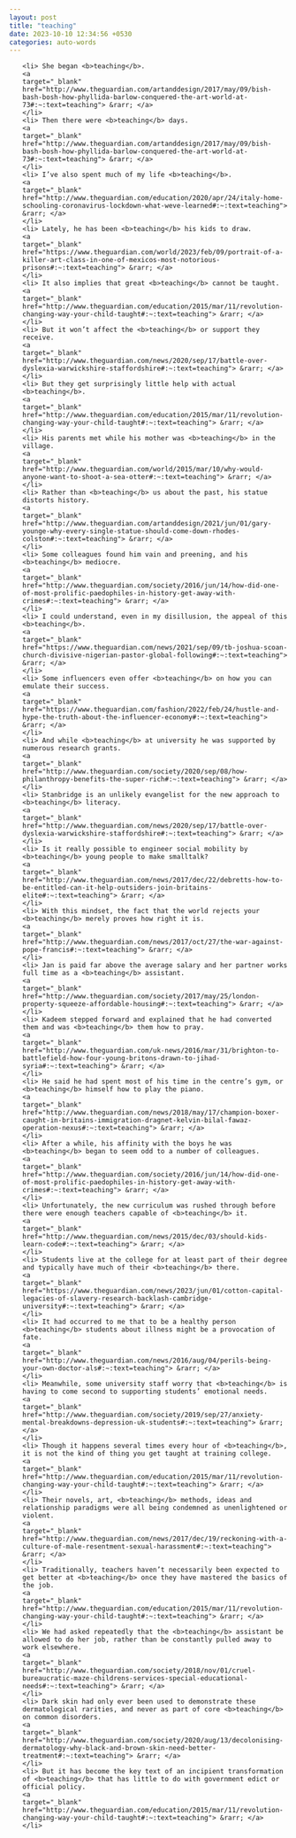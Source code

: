 ```yaml
---
layout: post
title: "teaching"
date: 2023-10-10 12:34:56 +0530
categories: auto-words
---
```

<ol>

    <li> She began <b>teaching</b>.
    <a 
    target="_blank" 
    href="http://www.theguardian.com/artanddesign/2017/may/09/bish-bash-bosh-how-phyllida-barlow-conquered-the-art-world-at-73#:~:text=teaching"> &rarr; </a>
    </li>
    <li> Then there were <b>teaching</b> days.
    <a 
    target="_blank" 
    href="http://www.theguardian.com/artanddesign/2017/may/09/bish-bash-bosh-how-phyllida-barlow-conquered-the-art-world-at-73#:~:text=teaching"> &rarr; </a>
    </li>
    <li> I’ve also spent much of my life <b>teaching</b>.
    <a 
    target="_blank" 
    href="http://www.theguardian.com/education/2020/apr/24/italy-home-schooling-coronavirus-lockdown-what-weve-learned#:~:text=teaching"> &rarr; </a>
    </li>
    <li> Lately, he has been <b>teaching</b> his kids to draw.
    <a 
    target="_blank" 
    href="https://www.theguardian.com/world/2023/feb/09/portrait-of-a-killer-art-class-in-one-of-mexicos-most-notorious-prisons#:~:text=teaching"> &rarr; </a>
    </li>
    <li> It also implies that great <b>teaching</b> cannot be taught.
    <a 
    target="_blank" 
    href="http://www.theguardian.com/education/2015/mar/11/revolution-changing-way-your-child-taught#:~:text=teaching"> &rarr; </a>
    </li>
    <li> But it won’t affect the <b>teaching</b> or support they receive.
    <a 
    target="_blank" 
    href="http://www.theguardian.com/news/2020/sep/17/battle-over-dyslexia-warwickshire-staffordshire#:~:text=teaching"> &rarr; </a>
    </li>
    <li> But they get surprisingly little help with actual <b>teaching</b>.
    <a 
    target="_blank" 
    href="http://www.theguardian.com/education/2015/mar/11/revolution-changing-way-your-child-taught#:~:text=teaching"> &rarr; </a>
    </li>
    <li> His parents met while his mother was <b>teaching</b> in the village.
    <a 
    target="_blank" 
    href="http://www.theguardian.com/world/2015/mar/10/why-would-anyone-want-to-shoot-a-sea-otter#:~:text=teaching"> &rarr; </a>
    </li>
    <li> Rather than <b>teaching</b> us about the past, his statue distorts history.
    <a 
    target="_blank" 
    href="http://www.theguardian.com/artanddesign/2021/jun/01/gary-younge-why-every-single-statue-should-come-down-rhodes-colston#:~:text=teaching"> &rarr; </a>
    </li>
    <li> Some colleagues found him vain and preening, and his <b>teaching</b> mediocre.
    <a 
    target="_blank" 
    href="http://www.theguardian.com/society/2016/jun/14/how-did-one-of-most-prolific-paedophiles-in-history-get-away-with-crimes#:~:text=teaching"> &rarr; </a>
    </li>
    <li> I could understand, even in my disillusion, the appeal of this <b>teaching</b>.
    <a 
    target="_blank" 
    href="https://www.theguardian.com/news/2021/sep/09/tb-joshua-scoan-church-divisive-nigerian-pastor-global-following#:~:text=teaching"> &rarr; </a>
    </li>
    <li> Some influencers even offer <b>teaching</b> on how you can emulate their success.
    <a 
    target="_blank" 
    href="https://www.theguardian.com/fashion/2022/feb/24/hustle-and-hype-the-truth-about-the-influencer-economy#:~:text=teaching"> &rarr; </a>
    </li>
    <li> And while <b>teaching</b> at university he was supported by numerous research grants.
    <a 
    target="_blank" 
    href="http://www.theguardian.com/society/2020/sep/08/how-philanthropy-benefits-the-super-rich#:~:text=teaching"> &rarr; </a>
    </li>
    <li> Stanbridge is an unlikely evangelist for the new approach to <b>teaching</b> literacy.
    <a 
    target="_blank" 
    href="http://www.theguardian.com/news/2020/sep/17/battle-over-dyslexia-warwickshire-staffordshire#:~:text=teaching"> &rarr; </a>
    </li>
    <li> Is it really possible to engineer social mobility by <b>teaching</b> young people to make smalltalk?
    <a 
    target="_blank" 
    href="http://www.theguardian.com/news/2017/dec/22/debretts-how-to-be-entitled-can-it-help-outsiders-join-britains-elite#:~:text=teaching"> &rarr; </a>
    </li>
    <li> With this mindset, the fact that the world rejects your <b>teaching</b> merely proves how right it is.
    <a 
    target="_blank" 
    href="http://www.theguardian.com/news/2017/oct/27/the-war-against-pope-francis#:~:text=teaching"> &rarr; </a>
    </li>
    <li> Jan is paid far above the average salary and her partner works full time as a <b>teaching</b> assistant.
    <a 
    target="_blank" 
    href="http://www.theguardian.com/society/2017/may/25/london-property-squeeze-affordable-housing#:~:text=teaching"> &rarr; </a>
    </li>
    <li> Kadeem stepped forward and explained that he had converted them and was <b>teaching</b> them how to pray.
    <a 
    target="_blank" 
    href="http://www.theguardian.com/uk-news/2016/mar/31/brighton-to-battlefield-how-four-young-britons-drawn-to-jihad-syria#:~:text=teaching"> &rarr; </a>
    </li>
    <li> He said he had spent most of his time in the centre’s gym, or <b>teaching</b> himself how to play the piano.
    <a 
    target="_blank" 
    href="http://www.theguardian.com/news/2018/may/17/champion-boxer-caught-in-britains-immigration-dragnet-kelvin-bilal-fawaz-operation-nexus#:~:text=teaching"> &rarr; </a>
    </li>
    <li> After a while, his affinity with the boys he was <b>teaching</b> began to seem odd to a number of colleagues.
    <a 
    target="_blank" 
    href="http://www.theguardian.com/society/2016/jun/14/how-did-one-of-most-prolific-paedophiles-in-history-get-away-with-crimes#:~:text=teaching"> &rarr; </a>
    </li>
    <li> Unfortunately, the new curriculum was rushed through before there were enough teachers capable of <b>teaching</b> it.
    <a 
    target="_blank" 
    href="http://www.theguardian.com/news/2015/dec/03/should-kids-learn-code#:~:text=teaching"> &rarr; </a>
    </li>
    <li> Students live at the college for at least part of their degree and typically have much of their <b>teaching</b> there.
    <a 
    target="_blank" 
    href="https://www.theguardian.com/news/2023/jun/01/cotton-capital-legacies-of-slavery-research-backlash-cambridge-university#:~:text=teaching"> &rarr; </a>
    </li>
    <li> It had occurred to me that to be a healthy person <b>teaching</b> students about illness might be a provocation of fate.
    <a 
    target="_blank" 
    href="http://www.theguardian.com/news/2016/aug/04/perils-being-your-own-doctor-als#:~:text=teaching"> &rarr; </a>
    </li>
    <li> Meanwhile, some university staff worry that <b>teaching</b> is having to come second to supporting students’ emotional needs.
    <a 
    target="_blank" 
    href="http://www.theguardian.com/society/2019/sep/27/anxiety-mental-breakdowns-depression-uk-students#:~:text=teaching"> &rarr; </a>
    </li>
    <li> Though it happens several times every hour of <b>teaching</b>, it is not the kind of thing you get taught at training college.
    <a 
    target="_blank" 
    href="http://www.theguardian.com/education/2015/mar/11/revolution-changing-way-your-child-taught#:~:text=teaching"> &rarr; </a>
    </li>
    <li> Their novels, art, <b>teaching</b> methods, ideas and relationship paradigms were all being condemned as unenlightened or violent.
    <a 
    target="_blank" 
    href="http://www.theguardian.com/news/2017/dec/19/reckoning-with-a-culture-of-male-resentment-sexual-harassment#:~:text=teaching"> &rarr; </a>
    </li>
    <li> Traditionally, teachers haven’t necessarily been expected to get better at <b>teaching</b> once they have mastered the basics of the job.
    <a 
    target="_blank" 
    href="http://www.theguardian.com/education/2015/mar/11/revolution-changing-way-your-child-taught#:~:text=teaching"> &rarr; </a>
    </li>
    <li> We had asked repeatedly that the <b>teaching</b> assistant be allowed to do her job, rather than be constantly pulled away to work elsewhere.
    <a 
    target="_blank" 
    href="http://www.theguardian.com/society/2018/nov/01/cruel-bureaucratic-maze-childrens-services-special-educational-needs#:~:text=teaching"> &rarr; </a>
    </li>
    <li> Dark skin had only ever been used to demonstrate these dermatological rarities, and never as part of core <b>teaching</b> on common disorders.
    <a 
    target="_blank" 
    href="http://www.theguardian.com/society/2020/aug/13/decolonising-dermatology-why-black-and-brown-skin-need-better-treatment#:~:text=teaching"> &rarr; </a>
    </li>
    <li> But it has become the key text of an incipient transformation of <b>teaching</b> that has little to do with government edict or official policy.
    <a 
    target="_blank" 
    href="http://www.theguardian.com/education/2015/mar/11/revolution-changing-way-your-child-taught#:~:text=teaching"> &rarr; </a>
    </li>